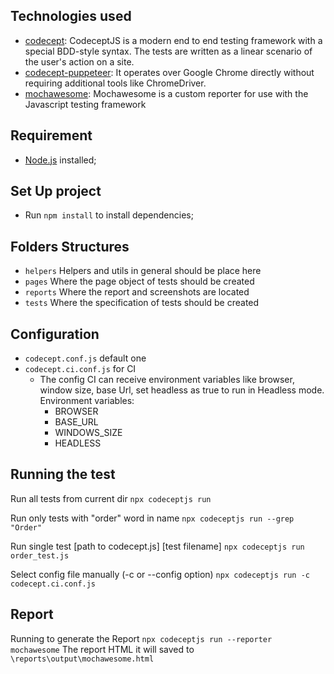 ## Technologies used

* [codecept](https://codecept.io/): CodeceptJS is a modern end to end testing framework with a special BDD-style syntax. The tests are written as a linear scenario of the user's action on a site.
* [codecept-puppeteer](https://codecept.io/puppeteer/): It operates over Google Chrome directly without requiring additional tools like ChromeDriver. 
* [mochawesome](https://www.npmjs.com/package/mochawesome): Mochawesome is a custom reporter for use with the Javascript testing framework

## Requirement

- [Node.js](https://nodejs.org/en/download/) installed;

## Set Up project

- Run ```npm install``` to install dependencies;

## Folders Structures

* ```helpers``` Helpers and utils in general should be place here
* ```pages``` Where the page object of tests should be created
* ```reports``` Where the report and screenshots are located
* ```tests``` Where the specification of tests should be created

## Configuration

* ```codecept.conf.js``` default one
* ```codecept.ci.conf.js``` for CI
    * The config CI can receive environment variables like browser, window size, base Url, set headless as true to run in Headless mode.
    Environment variables:
        * BROWSER
        * BASE_URL
        * WINDOWS_SIZE
        * HEADLESS

## Running the test

Run all tests from current dir ```npx codeceptjs run```

Run only tests with "order" word in name ```npx codeceptjs run --grep "Order"```

Run single test [path to codecept.js] [test filename] ```npx codeceptjs run order_test.js```

Select config file manually (-c or --config option) ```npx codeceptjs run -c codecept.ci.conf.js```

## Report

Running to generate the Report ```npx codeceptjs run --reporter mochawesome```
    The report HTML it will saved to ```\reports\output\mochawesome.html```
    